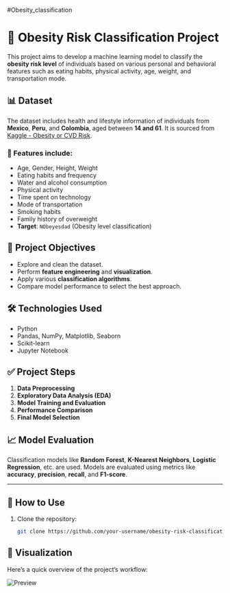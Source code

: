 #Obesity_classification
# 🧠 Obesity Risk Classification Project

This project aims to develop a machine learning model to classify the **obesity risk level** of individuals based on various personal and behavioral features such as eating habits, physical activity, age, weight, and transportation mode.

## 📊 Dataset

The dataset includes health and lifestyle information of individuals from **Mexico**, **Peru**, and **Colombia**, aged between **14 and 61**. It is sourced from [Kaggle - Obesity or CVD Risk](https://www.kaggle.com/datasets/aravindpcoder/obesity-or-cvd-risk-classifyregressorcluster).

### 📌 Features include:
- Age, Gender, Height, Weight
- Eating habits and frequency
- Water and alcohol consumption
- Physical activity
- Time spent on technology
- Mode of transportation
- Smoking habits
- Family history of overweight
- **Target**: `NObeyesdad` (Obesity level classification)

## 🎯 Project Objectives

- Explore and clean the dataset.
- Perform **feature engineering** and **visualization**.
- Apply various **classification algorithms**.
- Compare model performance to select the best approach.

## 🛠️ Technologies Used

- Python
- Pandas, NumPy, Matplotlib, Seaborn
- Scikit-learn
- Jupyter Notebook

## ✅ Project Steps

1. **Data Preprocessing**
2. **Exploratory Data Analysis (EDA)**
3. **Model Training and Evaluation**
4. **Performance Comparison**
5. **Final Model Selection**

## 📈 Model Evaluation

Classification models like **Random Forest**, **K-Nearest Neighbors**, **Logistic Regression**, etc. are used. Models are evaluated using metrics like **accuracy**, **precision**, **recall**, and **F1-score**.

---

## 📂 How to Use

1. Clone the repository:
   ```bash
   git clone https://github.com/your-username/obesity-risk-classification.git

## 🎥 Visualization

Here’s a quick overview of the project’s workflow:

![Preview](obesity_app.gif)

   
